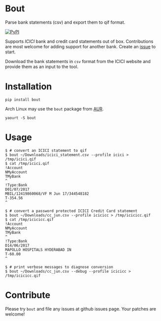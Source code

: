 # Bout

Parse bank statements (csv) and export them to qif format.

<!--[![Linux Build Status](https://img.shields.io/travis/codito/bout.svg)](https://travis-ci.org/codito/bout)-->
<!--[![Windows Build status](https://img.shields.io/appveyor/ci/codito/bout.svg)](https://ci.appveyor.com/project/codito/bout)-->
<!--[![codecov coverage](https://img.shields.io/codecov/c/github/codito/bout.svg)](http://codecov.io/github/codito/bout?branch=master)-->

[![PyPI](https://img.shields.io/pypi/v/bout.svg)](https://pypi.python.org/pypi/bout)

Supports _ICICI_ bank and credit card statements out of box. Contributions are
most welcome for adding support for another bank. Create an
[issue](https://github.com/codito/bout/issues/new) to start.

Download the bank statements in `csv` format from the ICICI website and provide
them as an input to the tool.

# Installation

    pip install bout

Arch Linux may use the `bout` package from
[AUR](https://aur.archlinux.org/packages/bout/).

    yaourt -S bout

# Usage

    $ # convert an ICICI statement to qif
    $ bout ~/Downloads/icici_statement.csv --profile icici > /tmp/icici.qif
    $ cat /tmp/icici.qif
    !Account
    NMyAccount
    TMyBank
    ^
    !Type:Bank
    D01/07/2017
    MBIL/12419860068/VF M Jun 17/344548182
    T-354.56
    ^

    $ # convert a password protected ICICI Credit Card statement
    $ bout ~/Downloads/cc_jun.csv --profile icicicc > /tmp/icicicc.qif
    $ cat /tmp/icicicc.qif
    !Account
    NMyAccount
    TMyBank
    ^
    !Type:Bank
    D14/06/2017
    MAPOLLO HOSPITALS HYDERABAD IN
    T-60.00
    ^

    $ # print verbose messages to diagnose conversion
    $ bout ~/Downloads/cc_jun.csv --debug --profile icicicc > /tmp/icicicc.qif

# Contribute

Please try `bout` and file any issues at github issues page. Your patches are
welcome!
